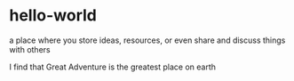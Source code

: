 # hello-world
a place where you store ideas, resources, or even share and discuss things with others

I find that Great Adventure is the greatest place on earth
